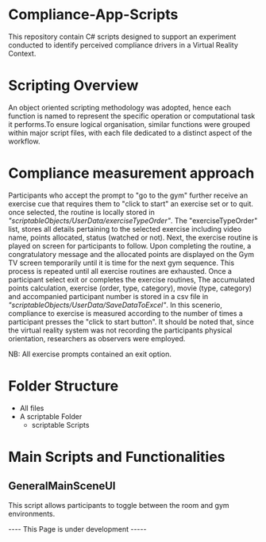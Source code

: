# Compliance-App-Scripts
This repository contain C# scripts designed to support an experiment conducted to identify perceived compliance drivers in a  Virtual Reality Context.

# Scripting Overview
An object oriented scripting methodology was adopted, hence each function is named to represent the specific operation or computational task it performs.To ensure logical organisation, similar functions were grouped within major script files, with each file dedicated to a distinct aspect of the workflow.

# Compliance measurement approach

Participants who accept the prompt to "go to the gym" further receive an exercise cue that requires them to "click to start" an exercise set or to quit. once selected, the routine is locally stored in *"scriptableObjects/UserData/exerciseTypeOrder"*. The "exerciseTypeOrder" list, stores all details pertaining to the selected exercise including video name, points allocated, status (watched or not). Next, the exercise routine is played on screen for participants to follow. Upon completing the routine, a congratulatory message and the allocated points are displayed on the Gym TV screen temporarily until it is time for the next gym sequence. This process is repeated until all exercise routines are exhausted. Once a participant select exit or completes the exercise routines, The accumulated points calculation, exercise (order, type, category), movie (type, category) and accompanied participant number is stored in a csv file in *"scriptableObjects/UserData/SaveDataToExcel"*. In this scenerio, compliance to exercise is measured according to the number of times a participant presses the "click to start button". It should be noted that, since the virtual reality system was not recording the participants physical orientation, researchers as observers were employed.   

NB: All exercise prompts contained an exit option.


# Folder Structure
  - All files
  - A scriptable Folder
    - scriptable Scripts

# Main Scripts and Functionalities
## GeneralMainSceneUI
This script allows participants to toggle between the room and gym environments.

----  This Page is under development -----
